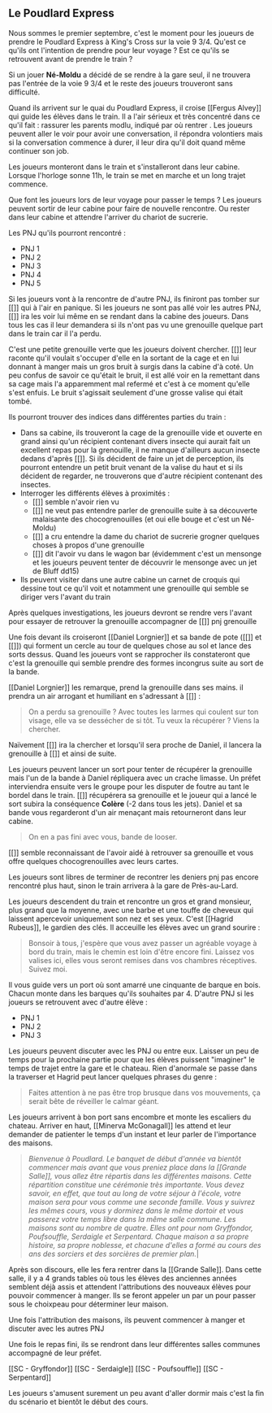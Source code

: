 ## Le Poudlard Express

Nous sommes le premier septembre, c'est le moment pour les joueurs de prendre le Poudlard Express à King's Cross sur la voie 9 3/4. Qu'est ce qu'ils ont l'intention de prendre pour leur voyage ? Est ce qu'ils se retrouvent avant de prendre le train ?

Si un jouer **Né-Moldu** a décidé de se rendre à la gare seul, il ne trouvera pas l'entrée de la voie 9 3/4 et le reste des joueurs trouveront sans difficulté. 

Quand ils arrivent sur le quai du Poudlard Express, il croise [[Fergus Alvey]] qui guide les élèves dans le train. Il a l'air sérieux et très concentré dans ce qu'il fait : rassurer les parents modlu, indiqué par où rentrer . Les joueurs peuvent aller le voir pour avoir une conversation, il répondra volontiers mais si la conversation commence à durer, il leur dira qu'il doit quand même continuer son job.

Les joueurs monteront dans le train et s'installeront dans leur cabine. Lorsque l'horloge sonne 11h, le train se met en marche et un long trajet commence.

Que font les joueurs lors de leur voyage pour passer le temps ? Les joueurs peuvent sortir de leur cabine pour faire de nouvelle rencontre. Ou rester dans leur cabine et attendre l'arriver du chariot de sucrerie.

Les PNJ qu'ils pourront rencontré :
- PNJ 1
- PNJ 2
- PNJ 3
- PNJ 4
- PNJ 5

Si les joueurs vont à la rencontre de d'autre PNJ, ils finiront pas tomber sur [[]] qui à l'air en panique. Si les joueurs ne sont pas allé voir les autres PNJ, [[]] ira les voir lui même en se rendant dans la cabine des joueurs. Dans tous les cas il leur demandera si ils n'ont pas vu une grenouille quelque part dans le train car il l'a perdu.

C'est une petite grenouille verte que les joueurs doivent chercher. [[]] leur raconte qu'il voulait s'occuper d'elle en la sortant de la cage et en lui donnant à manger mais un gros bruit à surgis dans la cabine d'à coté. Un peu confus de savoir ce qu'était le bruit, il est allé voir en la remettant dans sa cage mais l'a apparemment mal refermé et c'est à ce moment qu'elle s'est enfuis. Le bruit s'agissait seulement d'une grosse valise qui était tombé.

Ils pourront trouver des indices dans différentes parties du train :

- Dans sa cabine, ils trouveront la cage de la grenouille vide et ouverte en grand ainsi qu'un récipient contenant divers insecte qui aurait fait un excellent repas pour la grenouille, il ne manque d'ailleurs aucun insecte dedans d'après [[]]. Si ils décident de faire un jet de perception, ils pourront entendre un petit bruit venant de la valise du haut et si ils décident de regarder, ne trouverons que d'autre récipient contenant des insectes.
- Interroger les différents élèves à proximités :
	- [[]] semble n'avoir rien vu
	- [[]] ne veut pas entendre parler de grenouille suite à sa découverte malaisante des chocogrenouilles (et oui elle bouge et c'est un Né-Moldu)
	- [[]] a cru entendre la dame du chariot de sucrerie grogner quelques choses à propos d'une grenouille
	- [[]] dit l'avoir vu dans le wagon bar (évidemment c'est un mensonge et les joueurs peuvent tenter de découvrir le mensonge avec un jet de Bluff dd15)
- Ils peuvent visiter dans une autre cabine un carnet de croquis qui dessine tout ce qu'il voit et notamment une grenouille qui semble se diriger vers l'avant du train

Après quelques investigations, les joueurs devront se rendre vers l'avant pour essayer de retrouver la grenouille accompagner de [[]] pnj grenouille

Une fois devant ils croiseront [[Daniel Lorgnier]] et sa bande de pote ([[]] et [[]]) qui forment un cercle au tour de quelques chose au sol et lance des sorts dessus. Quand les joueurs vont se rapprocher ils constateront que c'est la grenouille qui semble prendre des formes incongrus suite au sort de la bande. 

[[Daniel Lorgnier]] les remarque, prend la grenouille dans ses mains. il prendra un air arrogant et humiliant en s'adressant à [[]] :

> On a perdu sa grenouille ? Avec toutes les larmes qui coulent sur ton visage, elle va se dessécher de si tôt. Tu veux la récupérer ? Viens la chercher.

Naïvement [[]] ira la chercher et lorsqu'il sera proche de Daniel, il lancera la grenouille à [[]] et ainsi de suite.

Les joueurs peuvent lancer un sort pour tenter de récupérer la grenouille mais l'un de la bande à Daniel répliquera avec un crache limasse. Un préfet interviendra ensuite vers le groupe pour les disputer de foutre au tant le bordel dans le train. [[]] récupérera sa grenouille et le joueur qui a lancé le sort subira la conséquence **Colère** (-2 dans tous les jets). Daniel et sa bande vous regarderont d'un air menaçant mais retourneront dans leur cabine. 

> On en a pas fini avec vous, bande de looser. 

[[]] semble reconnaissant de l'avoir aidé à retrouver sa grenouille et vous offre quelques chocogrenouilles avec leurs cartes.

Les joueurs sont libres de terminer de recontrer les deniers pnj pas encore rencontré plus haut, sinon le train arrivera à la gare de Près-au-Lard.

Les joueurs descendent du train et rencontre un gros et grand monsieur, plus grand que la moyenne, avec une barbe et une touffe de cheveux qui laissent apercevoir uniquement son nez et ses yeux. C'est [[Hagrid Rubeus]], le gardien des clés. Il acceuille les élèves avec un grand sourire :

> Bonsoir à tous, j'espère que vous avez passer un agréable voyage à bord du train, mais le chemin est loin d'être encore fini. Laissez vos valises ici, elles vous seront remises dans vos chambres réceptives. Suivez moi.

Il vous guide vers un port où sont amarré une cinquante de barque en bois. Chacun monte dans les barques qu'ils souhaites par 4. D'autre PNJ si les joueurs se retrouvent avec d'autre élève : 
- PNJ 1
- PNJ 2
- PNJ 3

Les joueurs peuvent discuter avec les PNJ ou entre eux. Laisser un peu de temps pour la prochaine partie pour que les élèves puissent "imaginer" le temps de trajet entre la gare et le chateau. Rien d'anormale se passe dans la traverser et Hagrid peut lancer quelques phrases du genre :

> Faites attention à ne pas être trop brusque dans vos mouvements, ça serait bête de réveiller le calmar géant.

Les joueurs arrivent à bon port sans encombre et monte les escaliers du chateau. Arriver en haut, [[Minerva McGonagall]] les attend et leur demander de patienter le temps d'un instant et leur parler de l'importance des maisons.

> _Bienvenue à Poudlard. Le banquet de début d'année va bientôt commencer mais avant que vous preniez place dans la [[Grande Salle]], vous allez être répartis dans les différentes maisons. Cette répartition constitue une cérémonie très importante. Vous devez savoir, en effet, que tout au long de votre séjour à l'école, votre maison sera pour vous comme une seconde famille. Vous y suivrez les mêmes cours, vous y dormirez dans le même dortoir et vous passerez votre temps libre dans la même salle commune. Les maisons sont au nombre de quatre. Elles ont pour nom Gryffondor, Poufsouffle, Serdaigle et Serpentard. Chaque maison a sa propre histoire, sa propre noblesse, et chacune d'elles a formé au cours des ans des sorciers et des sorcières de premier plan._|

Après son discours, elle les fera rentrer dans la [[Grande Salle]]. Dans cette salle, il y a 4 grands tables où tous les élèves des anciennes années semblent déjà assis et attendent l'attributions des nouveaux élèves pour pouvoir commencer à manger. Ils se feront appeler un par un pour passer sous le choixpeau pour déterminer leur maison.

Une fois l'attribution des maisons, ils peuvent commencer à manger et discuter avec les autres PNJ

Une fois le repas fini, ils se rendront dans leur différentes salles communes accompagné de leur préfet. 

[[SC - Gryffondor]]
[[SC - Serdaigle]]
[[SC - Poufsouffle]]
[[SC - Serpentard]]

Les joueurs s'amusent surement un peu avant d'aller dormir mais c'est la fin du scénario et bientôt le début des cours.



